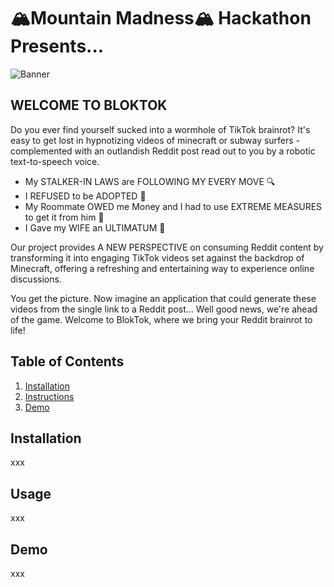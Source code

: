 # 🏔Mountain Madness🏔 Hackathon Presents...
![Banner](https://github.com/benled1/MountainHackathon/blob/main/BlokTok.png?raw=true)

## WELCOME TO BLOKTOK </h3>
Do you ever find yourself sucked into a wormhole of TikTok brainrot? It's easy to get lost in hypnotizing videos of minecraft or subway surfers - complemented with an outlandish Reddit post read out to you by a robotic text-to-speech voice. 
- My STALKER-IN LAWS are FOLLOWING MY EVERY MOVE 🔍
- I REFUSED to be ADOPTED 🤰
- My Roommate OWED me Money and I had to use EXTREME MEASURES to get it from him 💸
- I Gave my WIFE an ULTIMATUM 💍

Our project provides A NEW PERSPECTIVE on consuming Reddit content by transforming it into engaging TikTok videos set against the backdrop of Minecraft, offering a refreshing and entertaining way to experience online discussions.
  
You get the picture. Now imagine an application that could generate these videos from the single link to a Reddit post...
Well good news, we're ahead of the game. Welcome to BlokTok, where we bring your Reddit brainrot to life!

## Table of Contents

1. [Installation](#installation)
2. [Instructions](#instructions)
3. [Demo](#Demo)
   
## Installation

xxx

## Usage

xxx

## Demo

xxx
